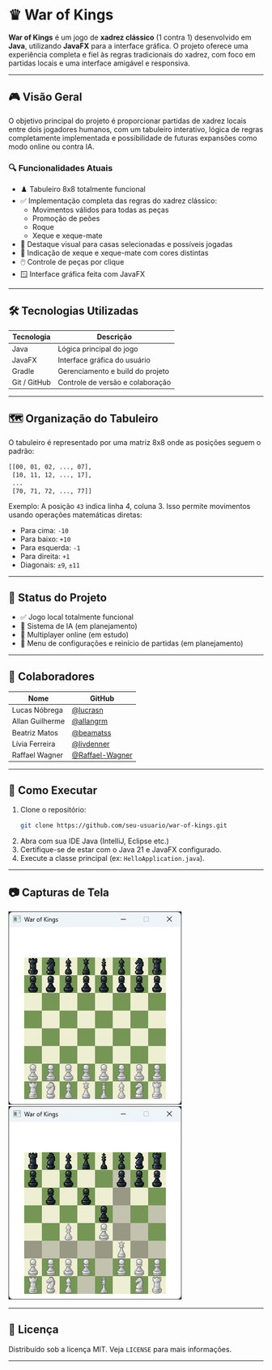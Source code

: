 # ♛ War of Kings

**War of Kings** é um jogo de **xadrez clássico** (1 contra 1) desenvolvido em **Java**, utilizando **JavaFX** para a interface gráfica. O projeto oferece uma experiência completa e fiel às regras tradicionais do xadrez, com foco em partidas locais e uma interface amigável e responsiva.

---

## 🎮 Visão Geral

O objetivo principal do projeto é proporcionar partidas de xadrez locais entre dois jogadores humanos, com um tabuleiro interativo, lógica de regras completamente implementada e possibilidade de futuras expansões como modo online ou contra IA.

### 🔍 Funcionalidades Atuais

- ♟️ Tabuleiro 8x8 totalmente funcional
- ✅ Implementação completa das regras do xadrez clássico:
    - Movimentos válidos para todas as peças
    - Promoção de peões
    - Roque
    - Xeque e xeque-mate
- 🎨 Destaque visual para casas selecionadas e possíveis jogadas
- 🎯 Indicação de xeque e xeque-mate com cores distintas
- 🖱️ Controle de peças por clique
- 🪟 Interface gráfica feita com JavaFX

---

## 🛠️ Tecnologias Utilizadas

| Tecnologia   | Descrição                             |
|--------------|----------------------------------------|
| Java         | Lógica principal do jogo               |
| JavaFX       | Interface gráfica do usuário           |
| Gradle       | Gerenciamento e build do projeto       |
| Git / GitHub | Controle de versão e colaboração       |

---

## 🗺️ Organização do Tabuleiro

O tabuleiro é representado por uma matriz 8x8 onde as posições seguem o padrão:

```
[[00, 01, 02, ..., 07],
 [10, 11, 12, ..., 17],
 ...
 [70, 71, 72, ..., 77]]
```

Exemplo: A posição `43` indica linha 4, coluna 3. Isso permite movimentos usando operações matemáticas diretas:
- Para cima: `-10`
- Para baixo: `+10`
- Para esquerda: `-1`
- Para direita: `+1`
- Diagonais: `±9`, `±11`

---

## 📌 Status do Projeto

- ✅ Jogo local totalmente funcional
- 🚧 Sistema de IA (em planejamento)
- 🚧 Multiplayer online (em estudo)
- 🚧 Menu de configurações e reinício de partidas (em planejamento)

---

## 👥 Colaboradores

| Nome            | GitHub                                      |
|-----------------|---------------------------------------------|
| Lucas Nóbrega   | [@lucrasn](https://github.com/lucrasn)      |
| Allan Guilherme | [@allangrm](https://github.com/allangrm)    |
| Beatriz Matos   | [@beamatss](https://github.com/beamatss)    |
| Lívia Ferreira  | [@livdenner](https://github.com/livdenner)  |
| Raffael Wagner  | [@Raffael-Wagner](https://github.com/Raffael-Wagner) |

---

## 🚀 Como Executar

1. Clone o repositório:
   ```bash
   git clone https://github.com/seu-usuario/war-of-kings.git
   ```
2. Abra com sua IDE Java (IntelliJ, Eclipse etc.)
3. Certifique-se de estar com o Java 21 e JavaFX configurado.
4. Execute a classe principal (ex: `HelloApplication.java`).

---

## 📷 Capturas de Tela

![img.png](img.png)
![img_1.png](img_1.png)

---

## 📄 Licença

Distribuído sob a licença MIT. Veja `LICENSE` para mais informações.

---
